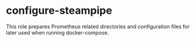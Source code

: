 configure-steampipe
====================

This role prepares Prometheus related directories and configuration files for later used when running docker-compose.
